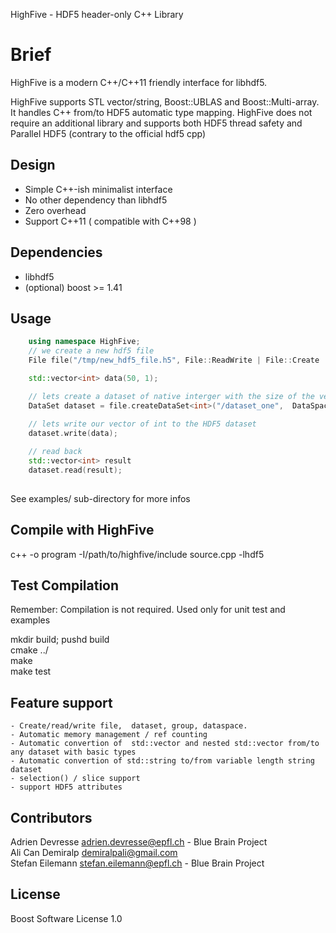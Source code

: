 HighFive - HDF5 header-only C++ Library

# Brief

HighFive is a modern C++/C++11 friendly interface for libhdf5. 

HighFive supports STL vector/string, Boost::UBLAS and Boost::Multi-array. It handles C++ from/to HDF5 automatic type mapping. 
HighFive does not require an additional library and supports both HDF5 thread safety and Parallel HDF5 (contrary to the official hdf5 cpp)


## Design
- Simple C++-ish minimalist interface
- No other dependency than libhdf5  
- Zero overhead
- Support C++11 ( compatible with C++98 )


## Dependencies
- libhdf5
- (optional) boost >= 1.41 


## Usage

```c++
    using namespace HighFive;
    // we create a new hdf5 file
    File file("/tmp/new_hdf5_file.h5", File::ReadWrite | File::Create | File::Truncate);

    std::vector<int> data(50, 1);

    // lets create a dataset of native interger with the size of the vector 'data'
    DataSet dataset = file.createDataSet<int>("/dataset_one",  DataSpace::From(data));

    // lets write our vector of int to the HDF5 dataset
    dataset.write(data);
 
    // read back
    std::vector<int> result
    dataset.read(result);
    
```

See examples/  sub-directory for more infos

## Compile with HighFive

c++ -o program -I/path/to/highfive/include source.cpp  -lhdf5


## Test Compilation
Remember: Compilation is not required. Used only for unit test and examples

mkdir build; pushd build   
cmake ../   
make   
make test   


## Feature support
    - Create/read/write file,  dataset, group, dataspace.
    - Automatic memory management / ref counting
    - Automatic convertion of  std::vector and nested std::vector from/to any dataset with basic types
    - Automatic convertion of std::string to/from variable length string dataset
    - selection() / slice support
    - support HDF5 attributes


## Contributors
Adrien Devresse <adrien.devresse@epfl.ch> - Blue Brain Project   
Ali Can Demiralp <demiralpali@gmail.com>   
Stefan Eilemann <stefan.eilemann@epfl.ch> - Blue Brain Project  


## License
Boost Software License 1.0 




